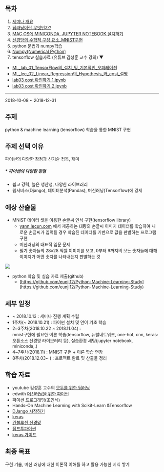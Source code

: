 ## 목차
1. [세미나 개요](https://github.com/eunji12/Python-Machine-Learning-Study)
2. [딥러닝이란 무엇인가?](https://github.com/eunji12/Python-Machine-Learning-Study/blob/master/1.%EB%94%A5%EB%9F%AC%EB%8B%9D%EC%9D%B4%EB%9E%80%20%EB%AC%B4%EC%97%87%EC%9D%B8%EA%B0%80%3F.md)   
3. [MAC OS에 MINICONDA, JUPYTER NOTEBOOK 설치하기](https://github.com/eunji12/Python-Machine-Learning-Study/blob/master/2%20MAC%20OS%EC%97%90%20MINICONDA%2C%20JUPYTER%20NOTEBOOK%20%EC%84%A4%EC%B9%98%ED%95%98%EA%B8%B0%20%20.md)
4. [신경망의 수학적 구성 요소_MNIST구현](https://github.com/eunji12/Python-Machine-Learning-Study/blob/master/3.%20%EC%8B%A0%EA%B2%BD%EB%A7%9D%EC%9D%98%20%EC%88%98%ED%95%99%EC%A0%81%20%EA%B5%AC%EC%84%B1%EC%9A%94%EC%86%8C%20-1.md)
5. python 문법과 numpy학습    
6. [Numpy(Numerical Python)](https://github.com/eunji12/Python-Machine-Learning-Study/blob/master/5.%20Numerical%20Python%20-%20Numpy.md)  
7. tensorflow 실습자료 (유튜브 김성훈 교수 강의) ▼
 - [ML_lab_01_TensorFlow의_설치_및_기본적인_오퍼레이션](https://colab.research.google.com/github/eunji12/Python-Machine-Learning-Study/blob/master/.ipynb_checkpoints/ML_lab_01_TensorFlow%EC%9D%98_%EC%84%A4%EC%B9%98_%EB%B0%8F_%EA%B8%B0%EB%B3%B8%EC%A0%81%EC%9D%B8_%EC%98%A4%ED%8D%BC%EB%A0%88%EC%9D%B4%EC%85%98-checkpoint.ipynb)  
 - [ML_lec_02_Linear_Regression의_Hypothesis_와_cost_설명](https://colab.research.google.com/github/eunji12/Python-Machine-Learning-Study/blob/master/ML_lec_02_Linear_Regression%EC%9D%98_Hypothesis_%EC%99%80_cost_%EC%84%A4%EB%AA%85.ipynb)  
 - [lab03 cost 확인하기 1.ipynb](https://colab.research.google.com/github/eunji12/Python-Machine-Learning-Study/blob/master/lab03%20cost%20%ED%99%95%EC%9D%B8%ED%95%98%EA%B8%B0%201.ipynb)
 - [lab03 cost 확인하기 2.ipynb](https://colab.research.google.com/github/eunji12/Python-Machine-Learning-Study/blob/master/lab03%20cost%20%ED%99%95%EC%9D%B8%ED%95%98%EA%B8%B0%202.ipynb)

----------------------------
2018-10-08 ~ 2018-12-31
## 주제
python & machine learning (tensorflow) 학습을 통한 MNIST 구현

## 주제 선택 이유
파이썬의 다양한 장점과 신기술 접목, 재미

##### * 파이썬의 다양한 장점
- 쉽고 강력, 높은 생산성, 다양한 라이브러리
- 웹서비스(Django), 데이터분석(Pandas), 머신러닝(Tensorflow)에 강세 

## 예상 산출물
- MNIST 데이터 셋을 이용한 손글씨 인식 구현(tensorflow library)
	- [yann.lecun.com](http://yann.lecun.com/exdb/mnist/) 에서 제공하는 대량의 손글씨 이미지 데이터를 학습하여 새로운 손글씨가 입력될 경우 학습된 데이터를 기반으로 값을 판별하는 프로그램 구현  
	- 머신러닝의 대표적 입문 문제
	- 필기 숫자들의 28x28 픽셀 이미지를 보고, 0부터 9까지의 모든 숫자들에 대해 이미지가 어떤 숫자를 나타내는지 판별하는 것

<img src="https://tensorflowkorea.gitbooks.io/tensorflow-kr/content/g3doc/images/mnist_digits.png"/>  


- python 학습 및 실습 자료 제출(github)
 	- [https://github.com/eunji12/Python-Machine-Learning-Study](https://github.com/eunji12/Python-Machine-Learning-Study)  
	
## 세부 일정

- ~ 2018.10.13 : 세미나 진행 계획 수립
- 1주차(~ 2018.10.21) : 파이썬 설치 및 언어 기초 학습
- 2~3주차(2018.10.22 ~ 2018.11.04) :   
mnist구현에 필요한 이론 학습(tensorflow, 뉴럴네트워크, one-hot, cnn, keras:오픈소스 신경망 라이브러리 등), 실습환경 세팅(jupyter notebook, miniconda,.)
- 4~7주차(2018.11) : MNIST 구현 + 이론 학습 연장
- 8주차(2018.12.03~ ) : 프로젝트 완료 및 산출물 정리 

## 학습 자료
- youtube 김성훈 교수의 [모두를 위한 딥러닝](https://www.youtube.com/playlist?list=PLlMkM4tgfjnLSOjrEJN31gZATbcj_MpUm)
- edwith [머신러닝을 위한 파이썬](https://www.edwith.org/aipython)
- 파이썬 프로그래밍(조인석)
- Hands-On Machine Learning with Scikit-Learn &Tensorflow
- [DJango 시작하기](http://heiswed.tistory.com/entry/%EC%9E%A5%EA%B3%A0-%EA%B0%9C%EB%B0%9C-%ED%99%98%EA%B2%BD-%EC%9D%B4%ED%81%B4%EB%A6%BD%EC%8A%A4-%EC%84%A4%EC%B9%98-%EB%B0%8F-%EC%84%A4%EC%A0%95%ED%95%98%EA%B8%B0?category=616442)
- [keras](https://keras.io/)
- [컨볼루션 신경망](http://aikorea.org/cs231n/convolutional-networks/)
- [점프투파이썬](https://wikidocs.net/30)
- [keras 가이드](https://keras.io/getting-started/sequential-model-guide/)  
## 최종 목표
구현 기술, 머신 러닝에 대한 이론적 이해를 하고 활용 가능한 지식 쌓기




